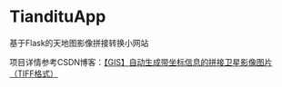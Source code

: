 # TiandituApp
基于Flask的天地图影像拼接转换小网站

项目详情参考CSDN博客：[【GIS】自动生成带坐标信息的拼接卫星影像图片（TIFF格式）](https://blog.csdn.net/baidu_26646129/article/details/115418673?ops_request_misc=%257B%2522request%255Fid%2522%253A%2522163529913216780357243059%2522%252C%2522scm%2522%253A%252220140713.130102334..%2522%257D&request_id=163529913216780357243059&biz_id=0&utm_medium=distribute.pc_search_result.none-task-blog-2~all~sobaiduend~default-1-115418673.first_rank_v2_pc_rank_v29&utm_term=%E3%80%90GIS%E3%80%91%E8%87%AA%E5%8A%A8%E7%94%9F%E6%88%90%E5%B8%A6%E5%9D%90%E6%A0%87%E4%BF%A1%E6%81%AF%E7%9A%84%E6%8B%BC%E6%8E%A5%E5%8D%AB%E6%98%9F%E5%BD%B1%E5%83%8F%E5%9B%BE%E7%89%87%EF%BC%88TIFF%E6%A0%BC%E5%BC%8F%EF%BC%89&spm=1018.2226.3001.4187)
